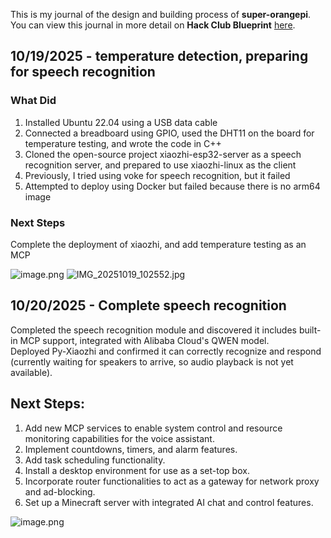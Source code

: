 <!--
  ===================    !!READ THIS NOTICE!!   ====================
  DO NOT edit this file manually. Your changes WILL BE OVERWRITTEN!
  This journal is auto generated and updated by Hack Club Blueprint.
  To edit this file, please edit your journal entries on Blueprint.
  ==================================================================
-->

This is my journal of the design and building process of **super-orangepi**.  
You can view this journal in more detail on **Hack Club Blueprint** [here](https://blueprint.hackclub.com/projects/672).


## 10/19/2025 - temperature detection, preparing for speech recognition  

### What Did

1. Installed Ubuntu 22.04 using a USB data cable
2. Connected a breadboard using GPIO, used the DHT11 on the board for temperature testing, and wrote the code in C++
3. Cloned the open-source project xiaozhi-esp32-server as a speech recognition server, and prepared to use xiaozhi-linux as the client
4. Previously, I tried using voke for speech recognition, but it failed
5. Attempted to deploy using Docker but failed because there is no arm64 image

### Next Steps

Complete the deployment of xiaozhi, and add temperature testing as an MCP

![image.png](https://blueprint.hackclub.com/user-attachments/blobs/proxy/eyJfcmFpbHMiOnsiZGF0YSI6MzE1MSwicHVyIjoiYmxvYl9pZCJ9fQ==--434edd6bc6dc7b9f3eee0e542f16b462cf34e3d7/image.png)
![IMG_20251019_102552.jpg](https://blueprint.hackclub.com/user-attachments/blobs/proxy/eyJfcmFpbHMiOnsiZGF0YSI6MzE5MSwicHVyIjoiYmxvYl9pZCJ9fQ==--5a062795afe53bf22f63c98e1f1be5ebad7f03b6/IMG_20251019_102552.jpg)

  

## 10/20/2025 - Complete speech recognition  

Completed the speech recognition module and discovered it includes built-in MCP support, integrated with Alibaba Cloud's QWEN model.  
Deployed Py-Xiaozhi and confirmed it can correctly recognize and respond (currently waiting for speakers to arrive, so audio playback is not yet available).  

## Next Steps:  
1. Add new MCP services to enable system control and resource monitoring capabilities for the voice assistant.  
2. Implement countdowns, timers, and alarm features.  
3. Add task scheduling functionality.  
4. Install a desktop environment for use as a set-top box.  
5. Incorporate router functionalities to act as a gateway for network proxy and ad-blocking.  
6. Set up a Minecraft server with integrated AI chat and control features.

![image.png](https://blueprint.hackclub.com/user-attachments/blobs/proxy/eyJfcmFpbHMiOnsiZGF0YSI6MzQyMSwicHVyIjoiYmxvYl9pZCJ9fQ==--1ae49510b5d09a12c8126505e3cee97b4c427342/image.png)
  

